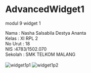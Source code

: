 # AdvancedWidget1
modul 9 widget 1

Nama    : Nasha Salsabila Destya Ananta
<br>
Kelas   : XI RPL 2
<br>
No Urut : 18
<br>
NIS      :4783/1502.070
<br>
Sekolah   : SMK TELKOM MALANG
<br><br>
![widget1p1](https://cloud.githubusercontent.com/assets/22131446/18813690/8c640b58-832c-11e6-8ba5-1cd5334b7157.JPG)
![widget1p2](https://cloud.githubusercontent.com/assets/22131446/18813691/8c6a15de-832c-11e6-89bc-2be7057bc8b2.JPG)

